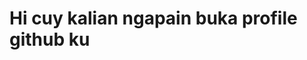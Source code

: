 # **Hi cuy kalian ngapain buka profile github ku**

<!---
AlfikhoAzka/AlfikhoAzka is a ✨ special ✨ repository because its `README.md` (this file) appears on your GitHub profile.
You can click the Preview link to take a look at your changes.
--->
